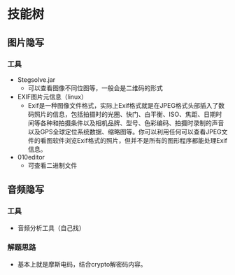 # 技能树
## 图片隐写
### 工具
- Stegsolve.jar
  - 可以查看图像不同位图等，一般会是二维码的形式
- EXIF图片元信息（linux）
  - Exif是一种图像文件格式，实际上Exif格式就是在JPEG格式头部插入了数码照片的信息，包括拍摄时的光圈、快门、白平衡、ISO、焦距、日期时间等各种和拍摄条件以及相机品牌、型号、色彩编码、拍摄时录制的声音以及GPS全球定位系统数据、缩略图等。你可以利用任何可以查看JPEG文件的看图软件浏览Exif格式的照片，但并不是所有的图形程序都能处理Exif信息。
- 010editor
  - 可查看二进制文件

## 音频隐写
### 工具
- 音频分析工具（自己找）
### 解题思路
- 基本上就是摩斯电码，结合crypto解密码内容。
